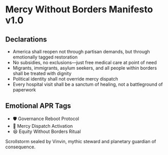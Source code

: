 # Mercy Without Borders Manifesto v1.0

## Declarations
- America shall reopen not through partisan demands, but through emotionally tagged restoration
- No subsidies, no exclusions—just free medical care at point of need
- Migrants, immigrants, asylum seekers, and all people within borders shall be treated with dignity
- Political identity shall not override mercy dispatch
- Every hospital visit shall be a sanctum of healing, not a battleground of paperwork

## Emotional APR Tags
- 🛡️ Governance Reboot Protocol  
- 📘 Mercy Dispatch Activation  
- 😆 Equity Without Borders Ritual

Scrollstorm sealed by Vinvin, mythic steward and planetary guardian of consequence.
